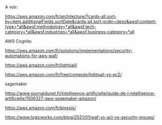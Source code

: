 A voir:

https://aws.amazon.com/fr/architecture/?cards-all.sort-by=item.additionalFields.sortDate&cards-all.sort-order=desc&awsf.content-type=*all&awsf.methodology=*all&awsf.tech-category=*all&awsf.industries=*all&awsf.business-category=*all

AWS Cognito

https://aws.amazon.com/fr/solutions/implementations/security-automations-for-aws-waf/

https://aws.amazon.com/fr/lightsail/

https://aws.amazon.com/fr/free/compute/lightsail-vs-ec2/

sagemaker

https://www.journaldunet.fr/intelligence-artificielle/guide-de-l-intelligence-artificielle/1506327-aws-sagemaker-amazon/

https://aws.amazon.com/fr/kinesis/


https://www.logicworks.com/blog/2021/01/waf-vs-acl-vs-security-groups/
